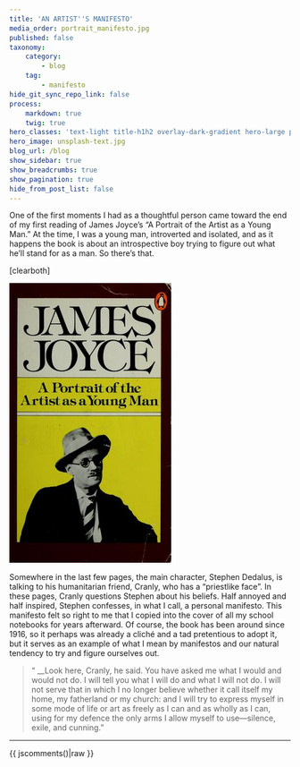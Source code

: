 ```yaml
---
title: 'AN ARTIST''S MANIFESTO'
media_order: portrait_manifesto.jpg
published: false
taxonomy:
    category:
        - blog
    tag:
        - manifesto
hide_git_sync_repo_link: false
process:
    markdown: true
    twig: true
hero_classes: 'text-light title-h1h2 overlay-dark-gradient hero-large parallax'
hero_image: unsplash-text.jpg
blog_url: /blog
show_sidebar: true
show_breadcrumbs: true
show_pagination: true
hide_from_post_list: false
---
```


One of the first moments I had as a thoughtful person came toward the end of my first reading of James Joyce’s “A Portrait of the Artist as a Young Man.” At the time, I was a young man, introverted and isolated, and as it happens the book is about an introspective boy trying to figure out what he’ll stand for as a man. So there’s that.

[clearboth]

![Book Cover](portrait_manifesto.jpg?resize=550,425&classes=right)

Somewhere in the last few pages, the main character, Stephen Dedalus, is talking to his humanitarian friend, Cranly, who has a “priestlike face”. In these pages, Cranly questions Stephen about his beliefs. Half annoyed and half inspired, Stephen confesses, in what I call, a personal manifesto. This manifesto felt so right to me that I copied into the cover of all my school notebooks for years afterward. Of course, the book has been around since 1916, so it perhaps was already a cliché and a tad pretentious to adopt it, but it serves as an example of what I mean by manifestos and our natural tendency to try and figure ourselves out.

>“ __Look here, Cranly, he said. You have asked me what I would and would not do. I will tell you what I will do and what I will not do. I will not serve that in which I no longer believe whether it call itself my home, my fatherland or my church: and I will try to express myself in some mode of life or art as freely as I can and as wholly as I can, using for my defence the only arms I allow myself to use—silence, exile, and cunning.”
<HR>
{{ jscomments()|raw }}
